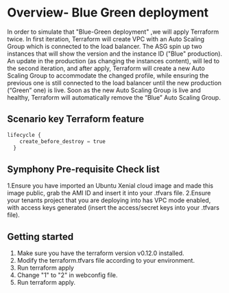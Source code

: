 # Overview- Blue Green deployment 

In order to simulate that "Blue-Green deployment" ,we will apply Terraform twice. In first iteration, Terraform will create VPC with an Auto Scaling Group which is connected to the load balancer. The ASG spin up two instances that will show the version and the instance ID ("Blue" production). An update in the production (as changing the instances content), will led to the second iteration, and after apply, Terraform will create a new Auto Scaling Group to accommodate the changed profile, while ensuring the previous one is still connected to the load balancer until the new production (“Green” one) is live. Soon as the new Auto Scaling Group is live and healthy, Terraform will automatically remove the “Blue” Auto Scaling Group.


## Scenario key Terraform feature

```python
lifecycle {
    create_before_destroy = true
  }

```


## Symphony Pre-requisite Check list

1.Ensure you have imported an Ubuntu Xenial cloud image and made this image public, grab the AMI ID and insert it into your .tfvars file.
2.Ensure your tenants project that you are deploying into has VPC mode enabled, with access keys generated (insert the access/secret keys into your .tfvars file).




## Getting started
1. Make sure you have the terraform version v0.12.0 installed.
2. Modify the terraform.tfvars file according to your environment.
3. Run terraform apply
4. Change "1" to "2" in webconfig file.
5. Run terraform apply. 

